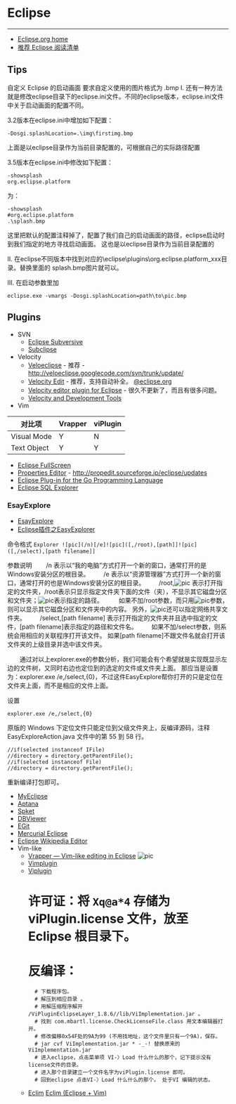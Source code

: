 
# Eclipse

----

* [Eclipse.org home](http://www.eclipse.org/)
* [推荐 Eclipse 阅读清单](http://www.ibm.com/developerworks/cn/opensource/os-ecl-read/)

## Tips
自定义 Eclipse 的启动画面
要求自定义使用的图片格式为 .bmp
I.
还有一种方法就是修改eclipse目录下的eclipse.ini文件。不同的eclipse版本，eclipse.ini文件中关于启动画面的配置不同。

3.2版本在eclipse.ini中增加如下配置：
```
-Dosgi.splashLocation=.\img\firstimg.bmp
```
上面是以eclipse目录作为当前目录配置的，可根据自己的实际路径配置

3.5版本在eclipse.ini中修改如下配置：
```
-showsplash
org.eclipse.platform
```
为：
```
-showsplash
#org.eclipse.platform
.\splash.bmp
```
这里把默认的配置注释掉了，配置了我们自己的启动画面的路径，eclipse启动时到我们指定的地方寻找启动画面。
这也是以eclipse目录作为当前目录配置的


II.
在eclipse不同版本中找到对应的\eclipse\plugins\org.eclipse.platform_xxx目录。替换里面的 splash.bmp图片就可以。

III.
在启动参数里加
```
eclipse.exe -vmargs -Dosgi.splashLocation=path\to\pic.bmp
```

## Plugins
* SVN
    * [Eclipse Subversive](http://www.eclipse.org/subversive/)
    * [Subclipse](http://subclipse.tigris.org/)
* Velocity
    * [Veloeclipse](http://code.google.com/p/veloeclipse/) - 推荐 - http://veloeclipse.googlecode.com/svn/trunk/update/
    * [Velocity Edit](http://code.google.com/p/velocity-edit/) - 推荐，支持自动补全。
        [@eclipse.org](http://marketplace.eclipse.org/content/velocity-edit)
    * [Velocity editor plugin for Eclipse](http://veloedit.sourceforge.net/) - 很久不更新了，而且有很多问题。
    * [Velocity and Development Tools](http://wiki.apache.org/velocity/VelocityEditors)
* Vim

| 对比项      | Vrapper | viPlugin |
|-------------|---------|----------|
| Visual Mode | Y       | N        |
| Text Object | Y       | Y        |

* [Eclipse FullScreen](http://code.google.com/p/eclipse-fullscreen/)
* [Properties Editor](http://propedit.sourceforge.jp/) - http://propedit.sourceforge.jp/eclipse/updates
* [Eclipse Plug-in for the Go Programming Language](http://code.google.com/p/nefarious-ide/)
* [Eclipse SQL Explorer](http://eclipsesql.sourceforge.net/)

### EsayExplore

* [EsayExplore](http://easystruts.sourceforge.net/#easyexplore)
* [Eclipse插件之EasyExplorer](http://dev2dev.weblogicfans.net/blog/YuLimin/200601/24_177.html)

命令格式 `Explorer ![pic](/n)[/e]![pic]([,/root),[path]]![pic]([,/select),[path filename]]`

参数说明
　　/n 表示以“我的电脑”方式打开一个新的窗口，通常打开的是Windows安装分区的根目录。
　　/e 表示以“资源管理器”方式打开一个新的窗口，通常打开的也是Windows安装分区的根目录。
　　/root,![pic](path) 表示打开指定的文件夹，/root表示只显示指定文件夹下面的文件（夹），不显示其它磁盘分区和文件夹；![pic](path)表示指定的路径。
　　    如果不加/root参数，而只用![pic](path)参数，则可以显示其它磁盘分区和文件夹中的内容。
        另外，![pic](path)还可以指定网络共享文件夹。
　　/select,[path filename] 表示打开指定的文件夹并且选中指定的文件，[path filename]表示指定的路径和文件名。
    　　如果不加/select参数，则系统会用相应的关联程序打开该文件。
        如果[path filename]不跟文件名就会打开该文件夹的上级目录并选中该文件夹。

　　通过对以上explorer.exe的参数分析，我们可能会有个希望就是实现既显示左边的文件树，又同时右边也定位到的选定的文件或文件夹上面。
那应当是设置为：explorer.exe /e,/select,{0}，不过这件EasyExplore帮你打开的只是定位在文件夹上面，而不是相应的文件上面。

设置

```
explorer.exe /e,/select,{0}
```

原版的 Windows 下定位文件只能定位到父级文件夹上，反编译源码，注释 EasyExploreAction.java 文件中的第 55 到 58 行。
```
//if(selected instanceof IFile)
//directory = directory.getParentFile();
//if(selected instanceof File)
//directory = directory.getParentFile();
```
重新编译打包即可。

* [MyEclipse](http://www.myeclipseide.com)
* [Aptana](http://www.aptana.org/)
* [Spket](http://www.spket.com/)
* [DBViewer](http://www.ne.jp/asahi/zigen/home/plugin/dbviewer/about_en.html)
* [EGit](http://www.eclipse.org/egit/)
* [Mercurial Eclipse](http://www.vectrace.com/mercurialeclipse/)
* [Eclipse Wikipedia Editor](http://www.matheclipse.org/en/Eclipse_Wikipedia_Editor)
* Vim-like
    * [Vrapper — Vim-like editing in Eclipse](http://vrapper.sourceforge.net/home/)
        ![pic](http://vrapper.sourceforge.net/update-site/stable)
    * [Vimplugin](http://vimplugin.org/)
    * [Viplugin](http://www.viplugin.com/viplugin/)
        # 许可证：将 `Xq@a*4` 存储为 viPlugin.license 文件，放至 Eclipse 根目录下。
        # 反编译：
            # 下载程序包。
            # 解压到相应目录 。
            # 用解压缩程序解开 /ViPluginEclipseLayer_1.8.6//lib/ViImplementation.jar 。
            # 找到 com.mbartl.license.CheckLicenseFile.class 用文本编辑器打开。
            # 修改偏移0x54F处的9A为99 (不用找地址，这个文件里只有一个9A)，保存。
            # jar cvf ViImplementation.jar * -_-! 替换原来的ViImplementation.jar
            # 进入eclipse，点击菜单项 VI-〉Load 什么什么的那个，记下提示没有license文件的目录。
            # 进入那个目录建立一个文件名字为viPlugin.license 即可。
            # 回到eclipse 点击VI-〉Load 什么什么的那个。 处于VI 编辑的状态。
    * [Eclim](http://eclim.org/) [Eclim (Eclipse + Vim)](http://sourceforge.net/projects/eclim/)
